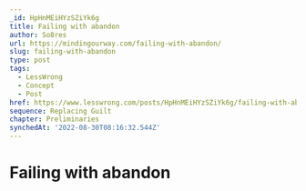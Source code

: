 ```yaml
---
_id: HpHnMEiHYzSZiYk6g
title: Failing with abandon
author: So8res
url: https://mindingourway.com/failing-with-abandon/
slug: failing-with-abandon
type: post
tags:
  - LessWrong
  - Concept
  - Post
href: https://www.lesswrong.com/posts/HpHnMEiHYzSZiYk6g/failing-with-abandon
sequence: Replacing Guilt
chapter: Preliminaries
synchedAt: '2022-08-30T08:16:32.544Z'
---
```

# Failing with abandon

